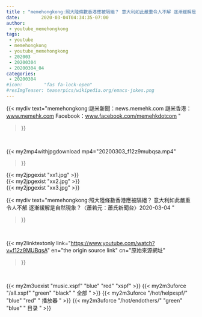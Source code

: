 ```yaml
---
title : "memehongkong:照大陸條數香港應被隔絕？ 意大利如此嚴重令人不解 逐漸緩解是自然現象？〈蕭若元：蕭氏新聞台〉2020-03-04 "
date:        2020-03-04T04:34:35-07:00
author:
 - youtube_memehongkong
tags:
 - youtube
 - memehongkong
 - youtube_memehongkong
 - 202003
 - 20200304
 - 20200304_04
categories:
 - 20200304
#icon:        "fas fa-lock-open"
#resImgTeaser: teaserpics/wikipedia.org/emacs-jokes.png
---
```


{{< mydiv text="memehongkong:謎米新聞：news.memehk.com 謎米香港： www.memehk.com Facebook：www.facebook.com/memehkdotcom "
>}}
<br>


{{< my2mp4withjpgdownload mp4="20200303_f12z9mubqsa.mp4"
>}}

{{< my2jpgexist "xx1.jpg" >}}<br>
{{< my2jpgexist "xx2.jpg" >}}<br>
{{< my2jpgexist "xx3.jpg" >}}<br>



{{< mydiv text="memehongkong:照大陸條數香港應被隔絕？ 意大利如此嚴重令人不解 逐漸緩解是自然現象？〈蕭若元：蕭氏新聞台〉2020-03-04 "
>}}
<br>

{{< my2linktextonly link="https://www.youtube.com/watch?v=f12z9MUBqsA"
en="the origin source link" cn="原始來源網址"
>}}


<br>

{{< my2m3uexist "music.xspf"        "blue"   "red"    "xspf" >}} {{< my2m3uforce "/all.xspf"         "green"  "black"  " 全部 " >}} {{< my2m3uforce "/hot/helpxspf/"    "blue"   "red"    " 播放器 " >}} {{< my2m3uforce "/hot/endothers/"   "green"  "blue"   " 目录 " >}} 
